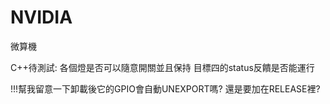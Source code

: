 # NVIDIA
微算機

C++待測試:
各個燈是否可以隨意開關並且保持
目標四的status反饋是否能運行

!!!幫我留意一下卸載後它的GPIO會自動UNEXPORT嗎? 還是要加在RELEASE裡?
